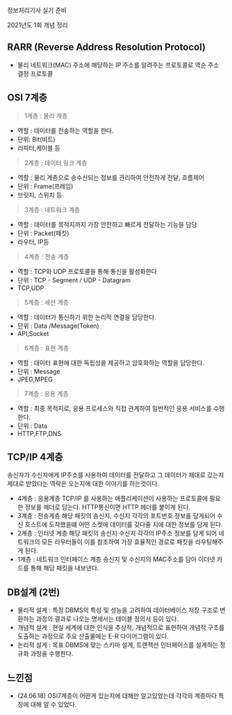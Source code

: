 정보처리기사 실기 준비

2021년도 1회 개념 정리

## RARR (Reverse Address Resolution Protocol)

- 물리 네트워크(MAC) 주소에 해당하는 IP 주소를 알려주는 프로토콜로 역순 주소 결정 프로토콜

## OSI 7계층

> 1계층 : 물리 계층
 - 역할 : 데이터를 전송하는 역할을 한다. 
 - 단위: Bit(비트)
 - 리피터,케이블 등
> 2계층 : 데이터 링크 계층
 - 역할 : 물리 계층으로 송수신되는 정보를 관리하여 안전하게 전달, 흐름제어
 - 단위 : Frame(프레임)
 - 브릿지, 스위치 등
> 3계층 : 네트워크 계층
 - 역할 : 데이터를 목적지까지 가장 안전하고 빠르게 전달하는 기능을 담당
 - 단위 : Packet(패킷)
 - 라우터, IP등
> 4계층 : 전송 계층
 - 역할 : TCP와 UDP 프로토콜을 통해 통신을 활성화한다
 - 단위 : TCP - Segment / UDP - Datagram
 - TCP,UDP
> 5계층 : 세션 계층
 - 역할 : 데이터가 통신하기 위한 논리적 연결을 담당한다.
 - 단위 : Data /Message(Token)
 - API,Socket
> 6계층 : 표현 계층
 - 역할 : 데이터 표현에 대한 독립성을 제공하고 암호화하는 역할을 담당한다.
 - 단위 : Message
 - JPEG,MPEG
> 7계층 : 응용 계층
 - 역할 : 최종 목적지로, 응용 프로세스와 직접 관계하여 일반적인 응용 서비스를 수행한다.
 - 단위 : Data
 - HTTP,FTP,DNS

## TCP/IP 4계층

송신자가 수신자에게 IP주소를 사용하여 데이터를 전달하고 그 데이터가 제대로 갔는지 제대로 받았다는 역락은 오는지에 대한 이야기를 하는것이다.


- 4계층 : 응용계층
TCP/IP 를 사용하는 애플리케이션이 사용하는 프로토콜에 필요한 정보를 헤더로 담는다. HTTP통신이면 HTTP 헤더를 붙이게 된다.
- 3계층 : 전송계층
해당 패킷의 송신지, 수신지 각각의 포트번호 정보를 담게되어 수신 호스트에 도착했을떄 어떤 소켓에 데이터를 갖다줄 지에 대한 정보를 담게 된다.
- 2계층 : 인터넷 계층
해당 패킷의 송신지 수신지 각각의 IP주소 정보를 담게 되어 네트워크의 모든 라우터들이 이를 참조하여 가장 효율적인 경로로 패킷을 라우팅해주게 된다. 
- 1계층 : 네트워크 인터페이스 계층
송신지 및 수신지의 MAC주소를 담아 이더넷 카드를 통해 해당 패킷을 내보낸다.

## DB설계 (2번)

- 물리적 설계 : 특정 DBMS의 특성 및 성능을 고려하여 데이터베이스 저장 구조로 변환하는 과정의 결과로 나오는 명세서는 테이블 정의서 등이 있다.
- 개념적 설계 : 현실 세계에 대한 인식을 추상적, 개념적으로 표현하여 개념적 구조를 도출하는 과정으로 주요 산출물에는 E-R 다이어그램이 있다.
- 논리적 설게 : 목표 DBMS에 맞는 스키마 설계, 트랜잭션 인터페이스를 설계하는 정규화 과정을 수행한다.



## 느낀점
- (24.06.18) OSI7계층이 어떤게 있는지에 대해만 알고있었는데 각각의 계층마다 특징에 대해 알 수 있었다.